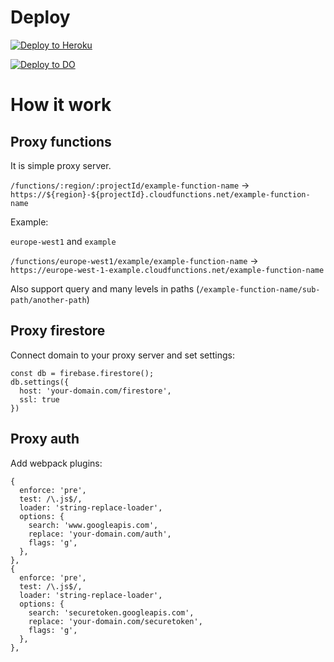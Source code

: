 # Deploy

[![Deploy to Heroku](https://www.herokucdn.com/deploy/button.svg)](https://heroku.com/deploy?template=https://github.com/adinvadim/firebase-functions-proxy-server)

[![Deploy to DO](https://www.deploytodo.com/do-btn-blue.svg)](https://cloud.digitalocean.com/apps/new?repo=https://github.com/adinvadim/firebase-functions-proxy-server/tree/master)



# How it work

## Proxy functions

It is simple proxy server.

`/functions/:region/:projectId/example-function-name` -> `https://${region}-${projectId}.cloudfunctions.net/example-function-name`

Example:

`europe-west1` and `example`

`/functions/europe-west1/example/example-function-name` -> `https://europe-west-1-example.cloudfunctions.net/example-function-name`

Also support query and many levels in paths (`/example-function-name/sub-path/another-path`)


## Proxy firestore

Connect domain to your proxy server and set settings:

```
const db = firebase.firestore();
db.settings({
  host: 'your-domain.com/firestore',
  ssl: true
})
```


## Proxy auth

Add webpack plugins:
```
{
  enforce: 'pre',
  test: /\.js$/,
  loader: 'string-replace-loader',
  options: {
    search: 'www.googleapis.com',
    replace: 'your-domain.com/auth',
    flags: 'g',
  },
},
{
  enforce: 'pre',
  test: /\.js$/,
  loader: 'string-replace-loader',
  options: {
    search: 'securetoken.googleapis.com',
    replace: 'your-domain.com/securetoken',
    flags: 'g',
  },
},
```
